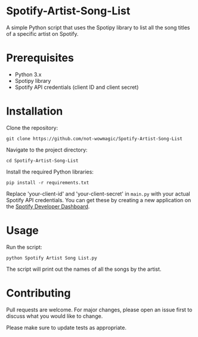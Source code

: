 # Spotify-Artist-Song-List
A simple Python script that uses the Spotipy library to list all the song titles of a specific artist on Spotify.
<!DOCTYPE html>
<html lang="en">
<head>
    <meta charset="UTF-8">
    <meta name="viewport" content="width=device-width, initial-scale=1.0">

</head>
<body>

<h1>Prerequisites</h1>
<ul>
    <li>Python 3.x</li>
    <li>Spotipy library</li>
    <li>Spotify API credentials (client ID and client secret)</li>
</ul>

<h1>Installation</h1>
<p>Clone the repository:</p>
<pre><code>git clone https://github.com/not-wowmagic/Spotify-Artist-Song-List</code></pre>
<p>Navigate to the project directory:</p>
<pre><code>cd Spotify-Artist-Song-List</code></pre>
<p>Install the required Python libraries:</p>
<pre><code>pip install -r requirements.txt</code></pre>
<p>Replace 'your-client-id' and 'your-client-secret' in <code>main.py</code> with your actual Spotify API credentials. You can get these by creating a new application on the <a href="https://developer.spotify.com/dashboard/applications">Spotify Developer Dashboard</a>.</p>

<h1>Usage</h1>
<p>Run the script:</p>
<pre><code>python Spotify Artist Song List.py</code></pre>
<p>The script will print out the names of all the songs by the artist.</p>

<h1>Contributing</h1>
<p>Pull requests are welcome. For major changes, please open an issue first to discuss what you would like to change.</p>
<p>Please make sure to update tests as appropriate.</p>

</body>
</html>
